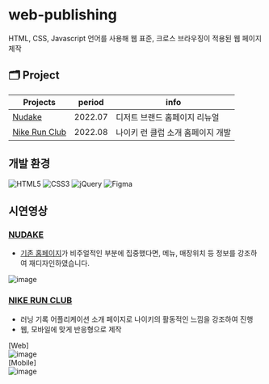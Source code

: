 # web-publishing
HTML, CSS, Javascript 언어를 사용해 웹 표준, 크로스 브라우징이 적용된 웹 페이지 제작 
<br/>

## 🗂️ Project
|Projects|period|info|
|---|---|---|
|[Nudake](https://github.com/kailey224/web-publishing/tree/main/NRC)|2022.07|디저트 브랜드 홈페이지 리뉴얼|
|[Nike Run Club](https://github.com/kailey224/The-Witch-Store)|2022.08|나이키 런 클럽 소개 홈페이지 개발|


## 개발 환경

<img alt="HTML5" src="https://img.shields.io/badge/-HTML5-E34F26?style=flat-square&logo=HTML5&logoColor=white" /> <img alt="CSS3" src="https://img.shields.io/badge/-CSS3-1572B6?style=flat-square&logo=CSS3&logoColor=white" /> <img alt="jQuery" src="https://img.shields.io/badge/-jQuery-004088?style=flat-square&logo=jQuery&logoColor=white" /> <img alt="Figma" src="https://img.shields.io/badge/-Figma-F24E1E?style=flat-square&logo=Figma&logoColor=white" />

## 시연영상 

### [NUDAKE](https://github.com/kailey224/web-publishing/tree/main/NRC)
- [기존 홈페이지](https://www.nudake.com/)가 비주얼적인 부분에 집중했다면, 메뉴, 매장위치 등 정보를 강조하여 재디자인하였습니다.

![image](https://user-images.githubusercontent.com/103574215/218945361-99bf73d3-1606-4e60-b740-b6d9ae283df8.gif)


### [NIKE RUN CLUB](https://github.com/kailey224/The-Witch-Store)
- 러닝 기록 어플리케이션 소개 페이지로 나이키의 활동적인 느낌을 강조하여 진행
- 웹, 모바일에 맞게 반응형으로 제작

[Web]</br>
![image](https://user-images.githubusercontent.com/103574215/218949130-4bbcae7b-9ab2-43ab-a0ee-252f2423fee1.gif)</br>
[Mobile]</br>
![image](https://user-images.githubusercontent.com/103574215/218948292-f923082f-5a54-4cc1-9f5f-103cac65e7db.gif)</br>

